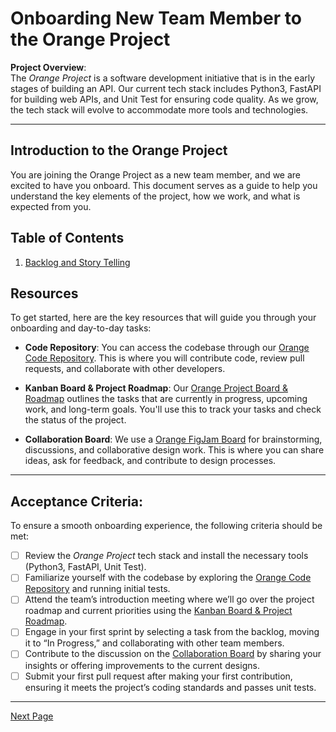 # Onboarding New Team Member to the Orange Project

**Project Overview**:  
The *Orange Project* is a software development initiative that is in the early stages of building an API. Our current tech stack includes Python3, FastAPI for building web APIs, and Unit Test for ensuring code quality. As we grow, the tech stack will evolve to accommodate more tools and technologies.

---

## Introduction to the Orange Project

You are joining the Orange Project as a new team member, and we are excited to have you onboard. This document serves as a guide to help you understand the key elements of the project, how we work, and what is expected from you.

## Table of Contents
1. [Backlog and Story Telling](backlog_and_storytelling.md)

## Resources

To get started, here are the key resources that will guide you through your onboarding and day-to-day tasks:

- **Code Repository**: You can access the codebase through our [Orange Code Repository](https://github.com/jackyhuynh/orange.git). This is where you will contribute code, review pull requests, and collaborate with other developers.
  
- **Kanban Board & Project Roadmap**: Our [Orange Project Board & Roadmap](https://github.com/users/jackyhuynh/projects/6) outlines the tasks that are currently in progress, upcoming work, and long-term goals. You'll use this to track your tasks and check the status of the project.

- **Collaboration Board**: We use a [Orange FigJam Board](https://www.figma.com/board/8ByAhNi4beFyRFRKVSBLH5/Orange-Board?node-id=0-1&t=KdqWDxHU7CWV99aj-1) for brainstorming, discussions, and collaborative design work. This is where you can share ideas, ask for feedback, and contribute to design processes.

---

## Acceptance Criteria:

To ensure a smooth onboarding experience, the following criteria should be met:

- [ ] Review the *Orange Project* tech stack and install the necessary tools (Python3, FastAPI, Unit Test).
- [ ] Familiarize yourself with the codebase by exploring the [Orange Code Repository](https://github.com/jackyhuynh/orange.git) and running initial tests.
- [ ] Attend the team’s introduction meeting where we’ll go over the project roadmap and current priorities using the [Kanban Board & Project Roadmap](https://github.com/users/jackyhuynh/projects/6).
- [ ] Engage in your first sprint by selecting a task from the backlog, moving it to “In Progress,” and collaborating with other team members.
- [ ] Contribute to the discussion on the [Collaboration Board](https://www.figma.com/board/8ByAhNi4beFyRFRKVSBLH5/Orange-Board?node-id=0-1&t=KdqWDxHU7CWV99aj-1) by sharing your insights or offering improvements to the current designs.
- [ ] Submit your first pull request after making your first contribution, ensuring it meets the project’s coding standards and passes unit tests.

---

[Next Page](backlog_and_storytelling.md)
